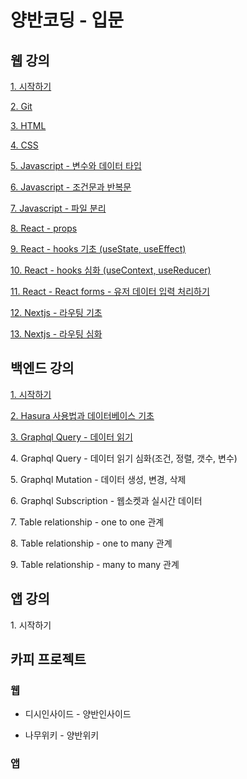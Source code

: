 # 양반코딩 - 입문

## 웹 강의
[1. 시작하기](https://github.com/YangbanCoding/yangban-beginner/tree/main/examples/lesson1-tutorial)

[2. Git](https://github.com/YangbanCoding/yangban-beginner/tree/main/examples/lesson2-git)

[3. HTML](https://github.com/YangbanCoding/yangban-beginner/tree/main/examples/lesson3-html)

[4. CSS](https://github.com/YangbanCoding/yangban-beginner/tree/main/examples/lesson4-css)

[5. Javascript - 변수와 데이터 타입](https://github.com/YangbanCoding/yangban-beginner/tree/main/examples/lesson5-js-1)

[6. Javascript - 조건문과 반복문](https://github.com/YangbanCoding/yangban-beginner/tree/main/examples/lesson6-js-2)

[7. Javascript - 파일 분리](https://github.com/YangbanCoding/yangban-beginner/tree/main/examples/lesson7-js-3)

[8. React - props](https://github.com/YangbanCoding/yangban-beginner/tree/main/examples/lesson8-react-1)

[9. React - hooks 기초 (useState, useEffect)](https://github.com/YangbanCoding/yangban-beginner/tree/main/examples/lesson9-react-2)

[10. React - hooks 심화 (useContext, useReducer)](https://github.com/YangbanCoding/yangban-beginner/tree/main/examples/lesson10-react-3)

[11. React - React forms - 유저 데이터 입력 처리하기](https://github.com/YangbanCoding/yangban-beginner/tree/main/examples/lesson11-react-4)

[12. Nextjs - 라우팅 기초](https://github.com/YangbanCoding/yangban-beginner/tree/main/examples/lesson12-next-1)

[13. Nextjs - 라우팅 심화](https://github.com/YangbanCoding/yangban-beginner/tree/main/examples/lesson13-next-2)

## 백엔드 강의

[1. 시작하기](https://github.com/YangbanCoding/yangban-beginner/tree/main/examples/back1-tutorial)

[2. Hasura 사용법과 데이터베이스 기초](https://github.com/YangbanCoding/yangban-beginner/tree/main/examples/back2-intro)

[3. Graphql Query - 데이터 읽기](https://github.com/YangbanCoding/yangban-beginner/tree/main/examples/back3-query-1)

4\. Graphql Query - 데이터 읽기 심화(조건, 정렬, 갯수, 변수)

5\. Graphql Mutation - 데이터 생성, 변경, 삭제

6\. Graphql Subscription - 웹소켓과 실시간 데이터

7\. Table relationship - one to one 관계

8\. Table relationship - one to many 관계

9\. Table relationship - many to many 관계

## 앱 강의

1\. 시작하기

## 카피 프로젝트

### 웹
- 디시인사이드 - 양반인사이드

- 나무위키 - 양반위키

### 앱
